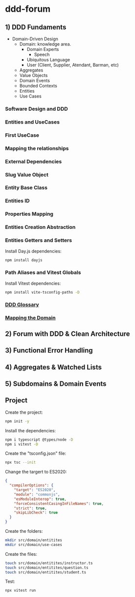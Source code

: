 # ddd-forum

## 1) DDD Fundaments

- Domain-Driven Design
    - Domain: knowledge area.
      - Domain Experts
        - Speech 
      - Ubiquitous Language
      - User (Client, Supplier, Atendant, Barman, etc)
  - Aggregates
  - Value Objects
  - Domain Events
  - Bounded Contexts
  - Entities
  - Use Cases 

### Software Design and DDD

### Entities and UseCases

### First UseCase

### Mapping the relationships

### External Dependencies

### Slug Value Object

### Entity Base Class

### Entities ID

### Properties Mapping

### Entities Creation Abstraction

### Entities Getters and Setters

Install Day.js dependencies:
```sh
npm install dayjs
```

### Path Aliases and Vitest Globals

Install Vitest dependencies:
```sh
npm install vite-tsconfig-paths -D
```

### [DDD Glossary](https://efficient-sloth-d85.notion.site/Gloss-rio-DDD-3a81b4df36d348a299ccbc53f38a1665)

### [Mapping the Domain](https://efficient-sloth-d85.notion.site/Atividade-Mapeando-o-dom-nio-38963358ffd74289b824ff73b187165d)

## 2) Forum with DDD & Clean Architecture

## 3) Functional Error Handling

## 4) Aggregates & Watched Lists

## 5) Subdomains & Domain Events

### 


## Project 

Create the project:
```sh
npm init -y
```

Install the dependencies:
```sh
npm i typescript @types/node -D
npm i vitest -D
```

Create the "tsconfig.json" file:
```sh
npx tsc --init
```

Change the targert to ES2020:
```json
{
  "compilerOptions": {
    "target": "ES2020",
    "module": "commonjs",
    "esModuleInterop": true,
    "forceConsistentCasingInFileNames": true,
    "strict": true,
    "skipLibCheck": true
  }
}
```

Create the folders:
```sh
mkdir src/domain/entitites
mkdir src/domain/use-cases
```

Create the files:
```sh
touch src/domain/entitites/instructor.ts
touch src/domain/entitites/question.ts
touch src/domain/entitites/student.ts
```

Test:
```sh
npx vitest run
```
